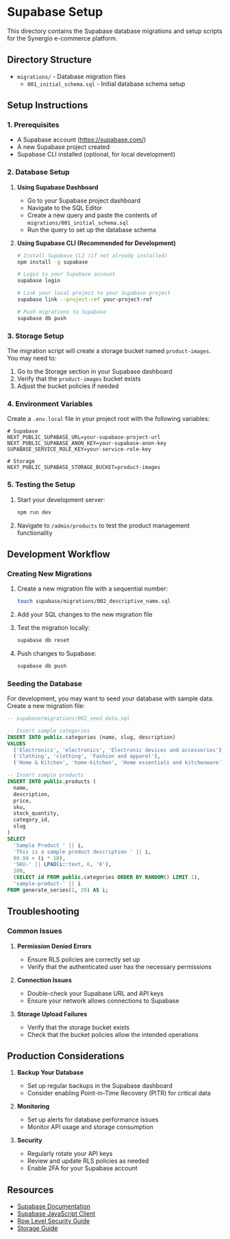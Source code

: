 # Supabase Setup

This directory contains the Supabase database migrations and setup scripts for the Synergio e-commerce platform.

## Directory Structure

- `migrations/` - Database migration files
  - `001_initial_schema.sql` - Initial database schema setup

## Setup Instructions

### 1. Prerequisites

- A Supabase account (https://supabase.com/)
- A new Supabase project created
- Supabase CLI installed (optional, for local development)

### 2. Database Setup

1. **Using Supabase Dashboard**
   - Go to your Supabase project dashboard
   - Navigate to the SQL Editor
   - Create a new query and paste the contents of `migrations/001_initial_schema.sql`
   - Run the query to set up the database schema

2. **Using Supabase CLI (Recommended for Development)**
   ```bash
   # Install Supabase CLI (if not already installed)
   npm install -g supabase
   
   # Login to your Supabase account
   supabase login
   
   # Link your local project to your Supabase project
   supabase link --project-ref your-project-ref
   
   # Push migrations to Supabase
   supabase db push
   ```

### 3. Storage Setup

The migration script will create a storage bucket named `product-images`. You may need to:

1. Go to the Storage section in your Supabase dashboard
2. Verify that the `product-images` bucket exists
3. Adjust the bucket policies if needed

### 4. Environment Variables

Create a `.env.local` file in your project root with the following variables:

```env
# Supabase
NEXT_PUBLIC_SUPABASE_URL=your-supabase-project-url
NEXT_PUBLIC_SUPABASE_ANON_KEY=your-supabase-anon-key
SUPABASE_SERVICE_ROLE_KEY=your-service-role-key

# Storage
NEXT_PUBLIC_SUPABASE_STORAGE_BUCKET=product-images
```

### 5. Testing the Setup

1. Start your development server:
   ```bash
   npm run dev
   ```

2. Navigate to `/admin/products` to test the product management functionality

## Development Workflow

### Creating New Migrations

1. Create a new migration file with a sequential number:
   ```bash
   touch supabase/migrations/002_descriptive_name.sql
   ```

2. Add your SQL changes to the new migration file

3. Test the migration locally:
   ```bash
   supabase db reset
   ```

4. Push changes to Supabase:
   ```bash
   supabase db push
   ```

### Seeding the Database

For development, you may want to seed your database with sample data. Create a new migration file:

```sql
-- supabase/migrations/002_seed_data.sql

-- Insert sample categories
INSERT INTO public.categories (name, slug, description)
VALUES 
  ('Electronics', 'electronics', 'Electronic devices and accessories'),
  ('Clothing', 'clothing', 'Fashion and apparel'),
  ('Home & Kitchen', 'home-kitchen', 'Home essentials and kitchenware');

-- Insert sample products
INSERT INTO public.products (
  name, 
  description, 
  price, 
  sku, 
  stock_quantity, 
  category_id,
  slug
)
SELECT 
  'Sample Product ' || i,
  'This is a sample product description ' || i,
  99.99 + (i * 10),
  'SKU-' || LPAD(i::text, 6, '0'),
  100,
  (SELECT id FROM public.categories ORDER BY RANDOM() LIMIT 1),
  'sample-product-' || i
FROM generate_series(1, 20) AS i;
```

## Troubleshooting

### Common Issues

1. **Permission Denied Errors**
   - Ensure RLS policies are correctly set up
   - Verify that the authenticated user has the necessary permissions

2. **Connection Issues**
   - Double-check your Supabase URL and API keys
   - Ensure your network allows connections to Supabase

3. **Storage Upload Failures**
   - Verify that the storage bucket exists
   - Check that the bucket policies allow the intended operations

## Production Considerations

1. **Backup Your Database**
   - Set up regular backups in the Supabase dashboard
   - Consider enabling Point-in-Time Recovery (PITR) for critical data

2. **Monitoring**
   - Set up alerts for database performance issues
   - Monitor API usage and storage consumption

3. **Security**
   - Regularly rotate your API keys
   - Review and update RLS policies as needed
   - Enable 2FA for your Supabase account

## Resources

- [Supabase Documentation](https://supabase.com/docs)
- [Supabase JavaScript Client](https://supabase.com/docs/reference/javascript/initializing)
- [Row Level Security Guide](https://supabase.com/docs/guides/auth/row-level-security)
- [Storage Guide](https://supabase.com/docs/guides/storage)
